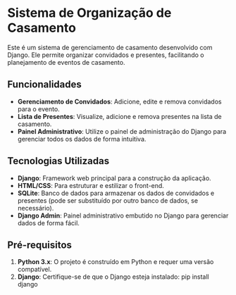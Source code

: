 # Sistema de Organização de Casamento 

Este é um sistema de gerenciamento de casamento desenvolvido com Django. Ele permite organizar convidados e presentes, facilitando o planejamento de eventos de casamento.

## Funcionalidades

- **Gerenciamento de Convidados**: Adicione, edite e remova convidados para o evento.
- **Lista de Presentes**: Visualize, adicione e remova presentes na lista de casamento.
- **Painel Administrativo**: Utilize o painel de administração do Django para gerenciar todos os dados de forma intuitiva.

## Tecnologias Utilizadas

- **Django**: Framework web principal para a construção da aplicação.
- **HTML/CSS**: Para estruturar e estilizar o front-end.
- **SQLite**: Banco de dados para armazenar os dados de convidados e presentes (pode ser substituído por outro banco de dados, se necessário).
- **Django Admin**: Painel administrativo embutido no Django para gerenciar dados de forma fácil.

## Pré-requisitos

1. **Python 3.x**: O projeto é construído em Python e requer uma versão compatível.
2. **Django**: Certifique-se de que o Django esteja instalado: pip install django

